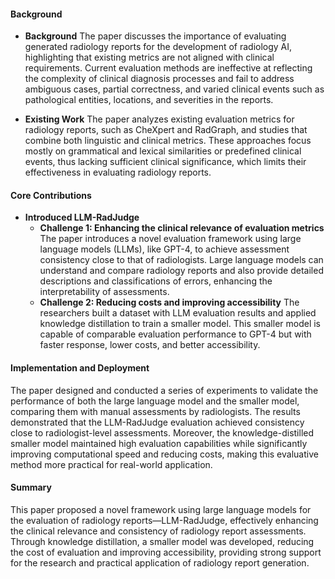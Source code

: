 #### Background
- **Background**
    The paper discusses the importance of evaluating generated radiology reports for the development of radiology AI, highlighting that existing metrics are not aligned with clinical requirements. Current evaluation methods are ineffective at reflecting the complexity of clinical diagnosis processes and fail to address ambiguous cases, partial correctness, and varied clinical events such as pathological entities, locations, and severities in the reports.
  
- **Existing Work**
    The paper analyzes existing evaluation metrics for radiology reports, such as CheXpert and RadGraph, and studies that combine both linguistic and clinical metrics. These approaches focus mostly on grammatical and lexical similarities or predefined clinical events, thus lacking sufficient clinical significance, which limits their effectiveness in evaluating radiology reports.
  
#### Core Contributions
  - **Introduced LLM-RadJudge**
    - **Challenge 1: Enhancing the clinical relevance of evaluation metrics**
        The paper introduces a novel evaluation framework using large language models (LLMs), like GPT-4, to achieve assessment consistency close to that of radiologists. Large language models can understand and compare radiology reports and also provide detailed descriptions and classifications of errors, enhancing the interpretability of assessments.
    - **Challenge 2: Reducing costs and improving accessibility**
        The researchers built a dataset with LLM evaluation results and applied knowledge distillation to train a smaller model. This smaller model is capable of comparable evaluation performance to GPT-4 but with faster response, lower costs, and better accessibility.

#### Implementation and Deployment
The paper designed and conducted a series of experiments to validate the performance of both the large language model and the smaller model, comparing them with manual assessments by radiologists. The results demonstrated that the LLM-RadJudge evaluation achieved consistency close to radiologist-level assessments. Moreover, the knowledge-distilled smaller model maintained high evaluation capabilities while significantly improving computational speed and reducing costs, making this evaluative method more practical for real-world application.

#### Summary
This paper proposed a novel framework using large language models for the evaluation of radiology reports—LLM-RadJudge, effectively enhancing the clinical relevance and consistency of radiology report assessments. Through knowledge distillation, a smaller model was developed, reducing the cost of evaluation and improving accessibility, providing strong support for the research and practical application of radiology report generation.